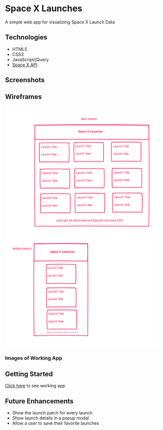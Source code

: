 # Space X Launches

A simple web app for visualizing Space X Launch Data 

## Technologies 
- HTML5
- CSS3
- JavaScript/jQuery
- [Space X API](https://api.spacexdata.com/v3/launches)

## Screenshots 

## Wireframes 
![screenshot](imgs/space-x-launches.png)

### Images of Working App

## Getting Started

[Click here](#) to see working app

## Future Enhancements
- Show the launch patch for every launch
- Show launch details in a popup modal
- Allow a user to save their favorite launches